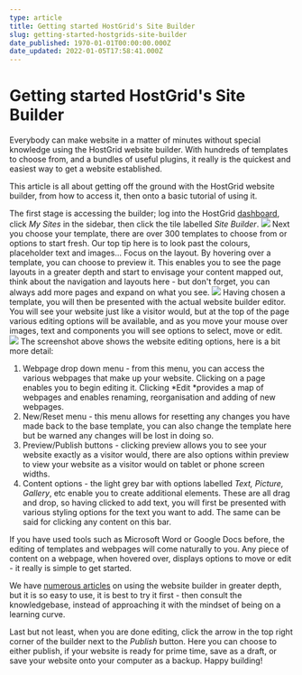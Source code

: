 ```yaml
---
type: article
title: Getting started HostGrid's Site Builder
slug: getting-started-hostgrids-site-builder
date_published: 1970-01-01T00:00:00.000Z
date_updated: 2022-01-05T17:58:41.000Z
---
```


# Getting started HostGrid's Site Builder

Everybody can make website in a matter of minutes without special knowledge using the HostGrid website builder. With hundreds of templates to choose from, and a bundles of useful plugins, it really is the quickest and easiest way to get a website established.

This article is all about getting off the ground with the HostGrid website builder, from how to access it, then onto a basic tutorial of using it.

The first stage is accessing the builder; log into the HostGrid [dashboard](https://my.hostgrid.com/), click *My Sites* in the sidebar, then click the tile labelled *Site Builder*.
![](https://cdn.hostplus.com/knowledge/sitebuilder_dashboard.png)
Next you choose your template, there are over 300 templates to choose from or options to start fresh. Our top tip here is to look past the colours, placeholder text and images... Focus on the layout. By hovering over a template, you can choose to preview it. This enables you to see the page layouts in a greater depth and start to envisage your content mapped out, think about the navigation and layouts here - but don't forget, you can always add more pages and expand on what you see.
![](https://cdn.hostplus.com/knowledge/template_choice.png)
Having chosen a template, you will then be presented with the actual website builder editor. You will see your website just like a visitor would, but at the top of the page various editing options will be available, and as you move your mouse over images, text and components you will see options to select, move or edit.
![](https://cdn.hostplus.com/knowledge/edit_tools.png)
The screenshot above shows the website editing options, here is a bit more detail:

1. Webpage drop down menu - from this menu, you can access the various webpages that make up your website. Clicking on a page enables you to begin editing it. Clicking *Edit *provides a map of webpages and enables renaming, reorganisation and adding of new webpages.
2. New/Reset menu - this menu allows for resetting any changes you have made back to the base template, you can also change the template here but be warned any changes will be lost in doing so.
3. Preview/Publish buttons - clicking preview allows you to see your website exactly as a visitor would, there are also options within preview to view your website as a visitor would on tablet or phone screen widths.
4. Content options - the light grey bar with options labelled *Text, Picture, Gallery*, etc enable you to create additional elements. These are all drag and drop, so having clicked to add text, you will first be presented with various styling options for the text you want to add. The same can be said for clicking any content on this bar.

If you have used tools such as Microsoft Word or Google Docs before, the editing of templates and webpages will come naturally to you. Any piece of content on a webpage, when hovered over, displays options to move or edit - it really is simple to get started.

We have [numerous articles](https://support.hostgrid.com/en/kb/13/website-builder) on using the website builder in greater depth, but it is so easy to use, it is best to try it first - then consult the knowledgebase, instead of approaching it with the mindset of being on a learning curve.

Last but not least, when you are done editing, click the arrow in the top right corner of the builder next to the *Publish* button. Here you can choose to either publish, if your website is ready for prime time, save as a draft, or save your website onto your computer as a backup. Happy building!